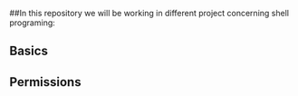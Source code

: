 ##In this repository we will be working in different project concerning shell programing:
##	Basics
##	Permissions
